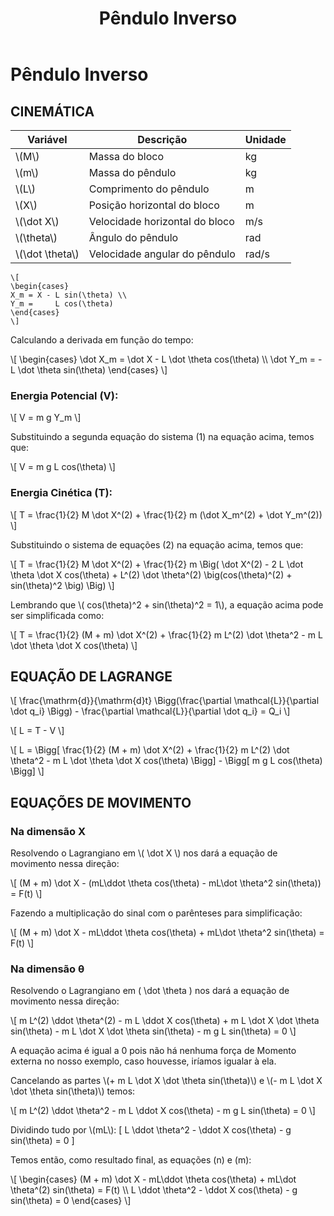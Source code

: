 ﻿---
layout: default
permalink: /lagrange/pend_inv/
tags: [2GDL, Conservativo]
title: Pêndulo Inverso
---   

# Pêndulo Inverso
## CINEMÁTICA

| Variável | Descrição | Unidade |
| --- | --- | --- |
| \\(M\\) | Massa do bloco| kg |
|\\(m\\)| Massa do pêndulo| kg |
|\\(L\\)| Comprimento do pêndulo| m |
|\\(X\\)| Posição horizontal do bloco| m |
|\\(\dot X\\)| Velocidade horizontal do bloco| m/s |
|\\(\theta\\)| Ângulo do pêndulo| rad |
|\\(\dot \theta\\)| Velocidade angular do pêndulo| rad/s |

```
\[
\begin{cases}
X_m = X - L sin(\theta) \\ 
Y_m =     L cos(\theta) 
\end{cases}
\]
```

Calculando a derivada em função do tempo:

\\[
\begin{cases}
\dot X_m = \dot X - L \dot \theta cos(\theta) \\\ 
\dot Y_m = - L \dot \theta sin(\theta)
\end{cases}
\\]

### Energia Potencial (V):
\\[
V = m g Y_m
\\]

Substituindo a segunda equação do sistema (1) na equação acima, temos que:

\\[
V = m g L cos(\theta)
\\]

### Energia Cinética (T):
\\[
T = \frac{1}{2} M \dot X^(2) + \frac{1}{2} m (\dot X_m^(2) + \dot Y_m^(2))
\\]

Substituindo o sistema de equações (2) na equação acima, temos que:

\\[
T = \frac{1}{2} M \dot X^(2) + \frac{1}{2} m \Big( \dot X^(2) - 2 L \dot \theta \dot X cos(\theta) + L^(2) \dot \theta^(2) \big(cos(\theta)^(2) + sin(\theta)^2 \big) \Big) 
\\]

Lembrando que \\( cos(\theta)^2 + sin(\theta)^2  = 1\\), a equação acima pode ser simplificada como:

\\[
T = \frac{1}{2} (M + m) \dot X^(2) + \frac{1}{2} m L^(2) \dot \theta^2 - m L \dot \theta \dot X cos(\theta)
\\]


## EQUAÇÃO DE LAGRANGE
\\[
\frac{\mathrm{d}}{\mathrm{d}t} \Bigg(\frac{\partial \mathcal{L}}{\partial \dot q_i} \Bigg) - \frac{\partial \mathcal{L}}{\partial \dot q_i} = Q_i
\\]

\\[
L = T - V
\\]

\\[
L = \Bigg[ \frac{1}{2} (M + m) \dot X^(2) + \frac{1}{2} m L^(2) \dot \theta^2 - m L \dot \theta \dot X cos(\theta) \Bigg] - \Bigg[ m g L cos(\theta) \Bigg]
\\]

## EQUAÇÕES DE MOVIMENTO
### Na dimensão X
Resolvendo o Lagrangiano em \\( \dot X \\) nos dará a equação de movimento nessa direção:

\\[
(M + m) \dot X - (mL\ddot \theta cos(\theta) - mL\dot \theta^2 sin(\theta)) = F(t)
\\]

Fazendo a multiplicação do sinal com o parênteses para simplificação:

\\[
(M + m) \dot X - mL\ddot \theta cos(\theta) + mL\dot \theta^2 sin(\theta) = F(t)
\\]

### Na dimensão θ
Resolvendo o Lagrangiano em \( \dot \theta \) nos dará a equação de movimento nessa direção:

\\[
m L^(2) \ddot \theta^(2) - m L \ddot X cos(\theta) + m L \dot X \dot \theta sin(\theta) - m L \dot X \dot \theta sin(\theta) - m g L sin(\theta) = 0
\\]

A equação acima é igual a 0 pois não há nenhuma força de Momento externa no nosso exemplo, caso houvesse, iríamos igualar à ela.

Cancelando as partes \\(+ m L \dot X \dot \theta sin(\theta)\\) e \\(- m L \dot X \dot \theta sin(\theta)\\) temos:

\\[
m L^(2) \ddot \theta^2 - m L \ddot X cos(\theta) - m g L sin(\theta) = 0
\\]

Dividindo tudo por \\(mL\\):
\[
L \ddot \theta^2 - \ddot X cos(\theta) - g sin(\theta) = 0
\]

Temos então, como resultado final, as equações (n) e (m):

\\[
\begin{cases}
(M + m) \dot X - mL\ddot \theta cos(\theta) + mL\dot \theta^(2) sin(\theta) = F(t) \\\ 
L \ddot \theta^2 - \ddot X cos(\theta) - g sin(\theta) = 0
\end{cases}
\\]

